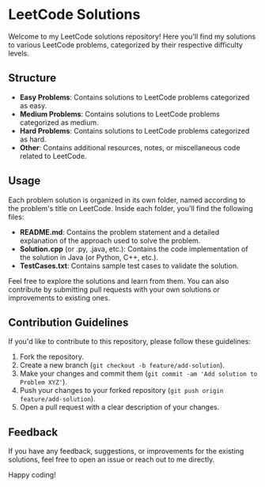 # LeetCode Solutions

Welcome to my LeetCode solutions repository! Here you'll find my solutions to various LeetCode problems, categorized by their respective difficulty levels.

## Structure

- **Easy Problems**: Contains solutions to LeetCode problems categorized as easy.
- **Medium Problems**: Contains solutions to LeetCode problems categorized as medium.
- **Hard Problems**: Contains solutions to LeetCode problems categorized as hard.
- **Other**: Contains additional resources, notes, or miscellaneous code related to LeetCode.

## Usage

Each problem solution is organized in its own folder, named according to the problem's title on LeetCode. Inside each folder, you'll find the following files:

- **README.md**: Contains the problem statement and a detailed explanation of the approach used to solve the problem.
- **Solution.cpp** (or .py, .java, etc.): Contains the code implementation of the solution in Java (or Python, C++, etc.).
- **TestCases.txt**: Contains sample test cases to validate the solution.

Feel free to explore the solutions and learn from them. You can also contribute by submitting pull requests with your own solutions or improvements to existing ones.

## Contribution Guidelines

If you'd like to contribute to this repository, please follow these guidelines:

1. Fork the repository.
2. Create a new branch (`git checkout -b feature/add-solution`).
3. Make your changes and commit them (`git commit -am 'Add solution to Problem XYZ'`).
4. Push your changes to your forked repository (`git push origin feature/add-solution`).
5. Open a pull request with a clear description of your changes.

## Feedback

If you have any feedback, suggestions, or improvements for the existing solutions, feel free to open an issue or reach out to me directly.

Happy coding!
